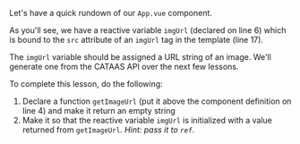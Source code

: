 Let's have a quick rundown of our `App.vue` component.

As you'll see, we have a reactive variable `imgUrl` (declared on line 6) which is bound to the `src` attribute of an `imgUrl` tag in the template (line 17). 

The `imgUrl` variable should be assigned a URL string of an image. We'll generate one from the CATAAS API over the next few lessons.

To complete this lesson, do the following:

1. Declare a function `getImageUrl` (put it above the component definition on line 4) and make it return an empty string
2. Make it so that the reactive variable `imgUrl` is initialized with a value returned from `getImageUrl`. *Hint: pass it to `ref`*. 
